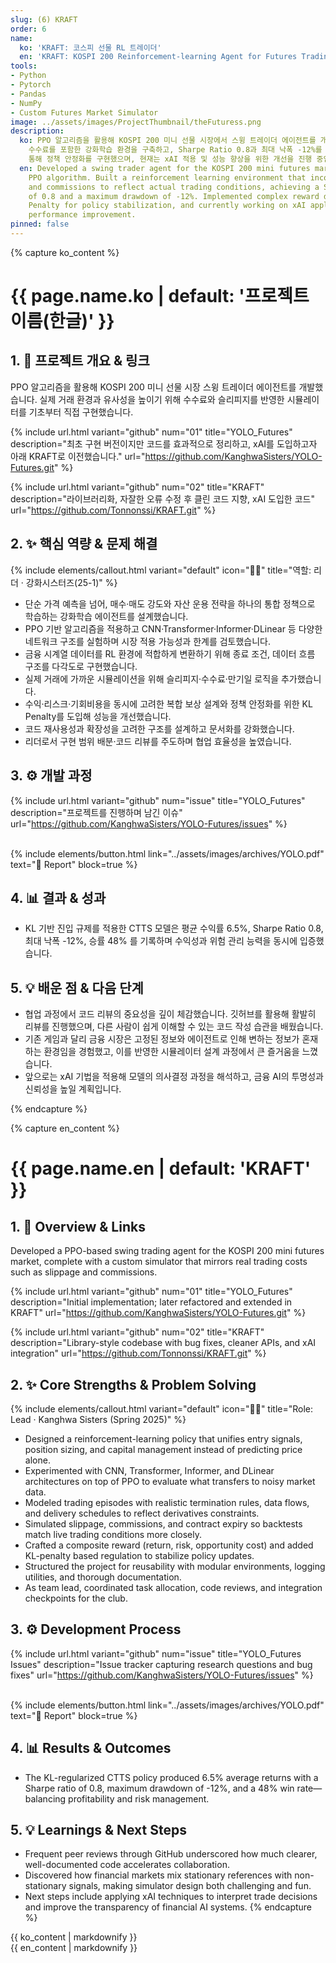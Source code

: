 ```yaml
---
slug: (6) KRAFT
order: 6
name:
  ko: 'KRAFT: 코스피 선물 RL 트레이더'
  en: 'KRAFT: KOSPI 200 Reinforcement-learning Agent for Futures Trading'
tools:
- Python
- Pytorch
- Pandas
- NumPy
- Custom Futures Market Simulator
image: ../assets/images/ProjectThumbnail/theFuturess.png
description:
  ko: PPO 알고리즘을 활용해 KOSPI 200 미니 선물 시장에서 스윙 트레이더 에이전트를 개발했습니다. 실제 거래를 반영하기 위해 슬리피지와
    수수료를 포함한 강화학습 환경을 구축하고, Sharpe Ratio 0.8과 최대 낙폭 -12%를 기록했습니다. 복합 보상 설계와 KL Penalty를
    통해 정책 안정화를 구현했으며, 현재는 xAI 적용 및 성능 향상을 위한 개선을 진행 중입니다.
  en: Developed a swing trader agent for the KOSPI 200 mini futures market using the
    PPO algorithm. Built a reinforcement learning environment that incorporates slippage
    and commissions to reflect actual trading conditions, achieving a Sharpe Ratio
    of 0.8 and a maximum drawdown of -12%. Implemented complex reward design and KL
    Penalty for policy stabilization, and currently working on xAI application and
    performance improvement.
pinned: false
---
```


{% capture ko_content %}
# {{ page.name.ko | default: '프로젝트 이름(한글)' }}

## 1. 🔗 프로젝트 개요 & 링크
PPO 알고리즘을 활용해 KOSPI 200 미니 선물 시장 스윙 트레이더 에이전트를 개발했습니다. 실제 거래 환경과 유사성을 높이기 위해 수수료와 슬리피지를 반영한 시뮬레이터를 기초부터 직접 구현했습니다.

{% include url.html
     variant="github"
     num="01"
     title="YOLO_Futures"
     description="최초 구현 버전이지만 코드를 효과적으로 정리하고, xAI를 도입하고자 아래 KRAFT로 이전했습니다."
     url="https://github.com/KanghwaSisters/YOLO-Futures.git" %}

{% include url.html
     variant="github"
     num="02"
     title="KRAFT"
     description="라이브러리화, 자잘한 오류 수정 후 클린 코드 지향, xAI 도입한 코드"
     url="https://github.com/Tonnonssi/KRAFT.git" %}

## 2. ✨ 핵심 역량 & 문제 해결
{% include elements/callout.html
     variant="default"
     icon="👩‍💻"
     title="역할: 리더 · 강화시스터즈(25-1)" %}

-	단순 가격 예측을 넘어, 매수·매도 강도와 자산 운용 전략을 하나의 통합 정책으로 학습하는 강화학습 에이전트를 설계했습니다.
-	PPO 기반 알고리즘을 적용하고 CNN·Transformer·Informer·DLinear 등 다양한 네트워크 구조를 실험하며 시장 적용 가능성과 한계를 검토했습니다.
-	금융 시계열 데이터를 RL 환경에 적합하게 변환하기 위해 종료 조건, 데이터 흐름 구조를 다각도로 구현했습니다.
-	실제 거래에 가까운 시뮬레이션을 위해 슬리피지·수수료·만기일 로직을 추가했습니다.
-	수익·리스크·기회비용을 동시에 고려한 복합 보상 설계와 정책 안정화를 위한 KL Penalty를 도입해 성능을 개선했습니다.
-	코드 재사용성과 확장성을 고려한 구조를 설계하고 문서화를 강화했습니다.
-	리더로서 구현 범위 배분·코드 리뷰를 주도하며 협업 효율성을 높였습니다.

## 3. ⚙️ 개발 과정 
{% include url.html
     variant="github"
     num="issue"
     title="YOLO_Futures"
     description="프로젝트를 진행하며 남긴 이슈"
     url="https://github.com/KanghwaSisters/YOLO-Futures/issues" %}

<br>
{% include elements/button.html link="../assets/images/archives/YOLO.pdf" text="📄 Report" block=true %}

## 4. 📊 결과 & 성과
- KL 기반 진입 규제를 적용한 CTTS 모델은 평균 수익률 6.5%, Sharpe Ratio 0.8, 최대 낙폭 -12%, 승률 48% 를 기록하며 수익성과 위험 관리 능력을 동시에 입증했습니다.



## 5. 💡 배운 점 & 다음 단계
- 협업 과정에서 코드 리뷰의 중요성을 깊이 체감했습니다. 깃허브를 활용해 활발히 리뷰를 진행했으며, 다른 사람이 쉽게 이해할 수 있는 코드 작성 습관을 배웠습니다.
- 기존 게임과 달리 금융 시장은 고정된 정보와 에이전트로 인해 변하는 정보가 혼재하는 환경임을 경험했고, 이를 반영한 시뮬레이터 설계 과정에서 큰 즐거움을 느꼈습니다.
- 앞으로는 xAI 기법을 적용해 모델의 의사결정 과정을 해석하고, 금융 AI의 투명성과 신뢰성을 높일 계획입니다.

{% endcapture %}

{% capture en_content %}
# {{ page.name.en | default: 'KRAFT' }}

## 1. 🔗 Overview & Links
Developed a PPO-based swing trading agent for the KOSPI 200 mini futures market, complete with a custom simulator that mirrors real trading costs such as slippage and commissions.

{% include url.html
     variant="github"
     num="01"
     title="YOLO_Futures"
     description="Initial implementation; later refactored and extended in KRAFT"
     url="https://github.com/KanghwaSisters/YOLO-Futures.git" %}

{% include url.html
     variant="github"
     num="02"
     title="KRAFT"
     description="Library-style codebase with bug fixes, cleaner APIs, and xAI integration"
     url="https://github.com/Tonnonssi/KRAFT.git" %}

## 2. ✨ Core Strengths & Problem Solving
{% include elements/callout.html
     variant="default"
     icon="👩‍💻"
     title="Role: Lead · Kanghwa Sisters (Spring 2025)" %}

- Designed a reinforcement-learning policy that unifies entry signals, position sizing, and capital management instead of predicting price alone.
- Experimented with CNN, Transformer, Informer, and DLinear architectures on top of PPO to evaluate what transfers to noisy market data.
- Modeled trading episodes with realistic termination rules, data flows, and delivery schedules to reflect derivatives constraints.
- Simulated slippage, commissions, and contract expiry so backtests match live trading conditions more closely.
- Crafted a composite reward (return, risk, opportunity cost) and added KL-penalty based regulation to stabilize policy updates.
- Structured the project for reusability with modular environments, logging utilities, and thorough documentation.
- As team lead, coordinated task allocation, code reviews, and integration checkpoints for the club.

## 3. ⚙️ Development Process
{% include url.html
     variant="github"
     num="issue"
     title="YOLO_Futures Issues"
     description="Issue tracker capturing research questions and bug fixes"
     url="https://github.com/KanghwaSisters/YOLO-Futures/issues" %}

<br>
{% include elements/button.html link="../assets/images/archives/YOLO.pdf" text="📄 Report" block=true %}

## 4. 📊 Results & Outcomes
- The KL-regularized CTTS policy produced 6.5% average returns with a Sharpe ratio of 0.8, maximum drawdown of -12%, and a 48% win rate—balancing profitability and risk management.

## 5. 💡 Learnings & Next Steps
- Frequent peer reviews through GitHub underscored how much clearer, well-documented code accelerates collaboration.
- Discovered how financial markets mix stationary references with non-stationary signals, making simulator design both challenging and fun.
- Next steps include applying xAI techniques to interpret trade decisions and improve the transparency of financial AI systems.
{% endcapture %}

<div class="lang-content" data-lang="ko" data-lang-group="project-body">
  {{ ko_content | markdownify }}
</div>

<div class="lang-content" data-lang="en" data-lang-group="project-body">
  {{ en_content | markdownify }}
</div>
